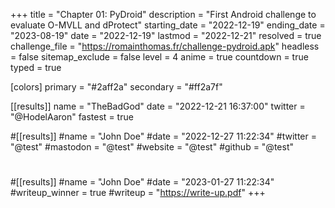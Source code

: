 +++
title           = "Chapter 01: PyDroid"
description     = "First Android challenge to evaluate O-MVLL and dProtect"
starting_date   = "2022-12-19"
ending_date     = "2023-08-19"
date            = "2022-12-19"
lastmod         = "2022-12-21"
resolved        = true
challenge_file  = "https://romainthomas.fr/challenge-pydroid.apk"
headless        = false
sitemap_exclude = false
level           = 4
anime           = true
countdown       = true
typed           = true

[colors]
  primary   = "#2aff2a"
  secondary = "#ff2a7f"

[[results]]
name = "TheBadGod"
date = "2022-12-21 16:37:00"
twitter = "@HodelAaron"
fastest = true

#[[results]]
#name = "John Doe"
#date = "2022-12-27 11:22:34"
#twitter = "@test"
#mastodon = "@test"
#website = "@test"
#github = "@test"
#
#[[results]]
#name = "John Doe"
#date = "2023-01-27 11:22:34"
#writeup_winner = true
#writeup = "https://write-up.pdf"
+++
